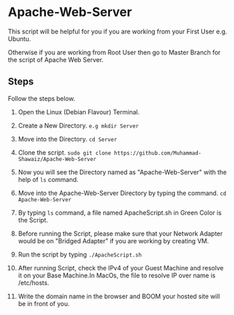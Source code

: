# Apache-Web-Server

This script will be helpful for you if you are working from your First User e.g. Ubuntu.

Otherwise if you are working from Root User then go to Master Branch for the script of Apache Web Server.

<h2> Steps </h2>

Follow the steps below.

1. Open the Linux (Debian Flavour) Terminal.

2. Create a New Directory.
   `e.g mkdir Server`
  
3. Move into the Directory.
   `cd Server`
   
4. Clone the script.
    `sudo git clone https://github.com/Muhammad-Shawaiz/Apache-Web-Server`
    
5. Now you will see the Directory named as "Apache-Web-Server" with the help of `ls` command.

6. Move into the Apache-Web-Server Directory by typing the command.
   `cd Apache-Web-Server`
   
7. By typing `ls` command, a file named ApacheScript.sh in Green Color is the Script.

8. Before running the Script, please make sure that your Network Adapter would be on "Bridged Adapter" if you are working by creating VM.

9. Run the script by typing 
    `./ApacheScript.sh`
    
10. After running Script, check the IPv4 of your Guest Machine and resolve it on your Base Machine.In MacOs, the file to resolve IP over name is /etc/hosts. 

11. Write the domain name in the browser and BOOM your hosted site will be in front of you.
   

    
  

